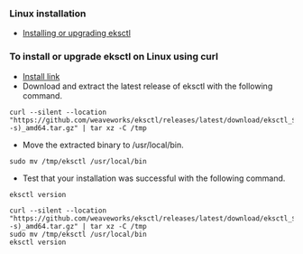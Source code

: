 ### Linux installation
- [Installing or upgrading eksctl](https://docs.aws.amazon.com/eks/latest/userguide/eksctl.html#installing-eksctl)

### To install or upgrade eksctl on Linux using curl
- [Install link](https://docs.aws.amazon.com/eks/latest/userguide/eksctl.html#installing-eksctl)
- Download and extract the latest release of eksctl with the following command.
```
curl --silent --location "https://github.com/weaveworks/eksctl/releases/latest/download/eksctl_$(uname -s)_amd64.tar.gz" | tar xz -C /tmp
```
- Move the extracted binary to /usr/local/bin.
```
sudo mv /tmp/eksctl /usr/local/bin
```
- Test that your installation was successful with the following command.
```
eksctl version
```
```
curl --silent --location "https://github.com/weaveworks/eksctl/releases/latest/download/eksctl_$(uname -s)_amd64.tar.gz" | tar xz -C /tmp
sudo mv /tmp/eksctl /usr/local/bin
eksctl version
```